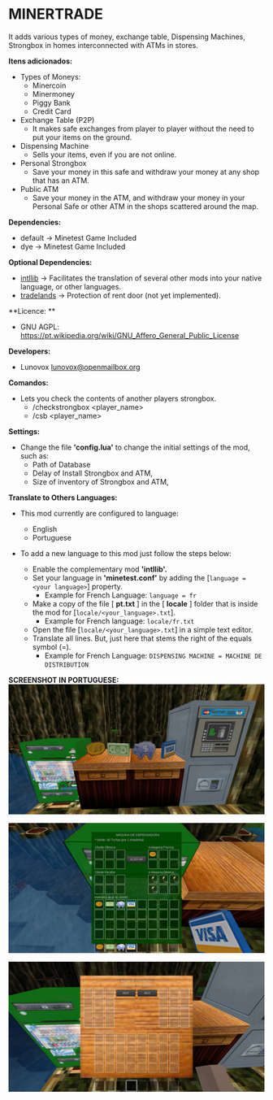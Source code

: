 # MINERTRADE

It adds various types of money, exchange table, Dispensing Machines, Strongbox in homes interconnected with ATMs in stores.

**Itens adicionados:**
 * Types of Moneys:
	* Minercoin 
	* Minermoney
	* Piggy Bank
	* Credit Card
 * Exchange Table (P2P)
	* It makes safe exchanges from player to player without the need to put your items on the ground.
 * Dispensing Machine
 	* Sells your items, even if you are not online.
 * Personal Strongbox
	* Save your money in this safe and withdraw your money at any shop that has an ATM.
 * Public ATM
	* Save your money in the ATM, and withdraw your money in your Personal Safe or other ATM in the shops scattered around the map.

**Dependencies:**
  * default → Minetest Game Included
  * dye → Minetest Game Included

**Optional Dependencies:**
  * [intllib](https://github.com/minetest-mods/intllib) → Facilitates the translation of several other mods into your native language, or other languages.
  * [tradelands](https://github.com/Lunovox/tradelands) → Protection of rent door (not yet implemented). 

**Licence: **
 * GNU AGPL: https://pt.wikipedia.org/wiki/GNU_Affero_General_Public_License

**Developers:**
 * Lunovox <lunovox@openmailbox.org>
 
**Comandos:**
 * Lets you check the contents of another players strongbox.
 	* /checkstrongbox <player_name>
 	* /csb <player_name>

**Settings:**
  * Change the file **'config.lua'** to change the initial settings of the mod, such as:
	* Path of Database
	* Delay of Install Strongbox and ATM,
	* Size of inventory of Strongbox and ATM,

**Translate to Others Languages:**

* This mod currently are configured to language:
	* English
	* Portuguese

* To add a new language to this mod just follow the steps below:
	* Enable the complementary mod **'intllib'.**
	* Set your language in **'minetest.conf'** by adding the [````language = <your language>````] property.
		* Example for French Language: ````language = fr````
	* Make a copy of the file [ **pt.txt** ] in the [ **locale** ] folder that is inside the mod for [````locale/<your_language>.txt````]. 
		* Example for French language: ````locale/fr.txt````
	* Open the file [````locale/<your_language>.txt````] in a simple text editor.
	* Translate all lines. But, just here that stems the right of the equals symbol (=). 
		* Example for French Language: ````DISPENSING MACHINE = MACHINE DE DISTRIBUTION````

**SCREENSHOT IN PORTUGUESE:**
![](https://raw.githubusercontent.com/Lunovox/minertrade/master/screenshot.png)

![](https://raw.githubusercontent.com/Lunovox/minertrade/master/screenshot2.png)

![](https://raw.githubusercontent.com/Lunovox/minertrade/master/screenshot3.png)
